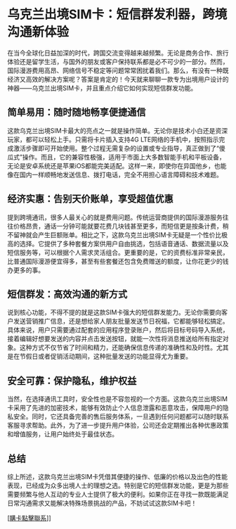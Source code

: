 # 乌克兰出境SIM卡：短信群发利器，跨境沟通新体验

在当今全球化日益加深的时代，跨国交流变得越来越频繁。无论是商务合作、旅行体验还是留学生活，与国外的朋友或客户保持联系都是必不可少的一部分。然而，国际漫游费用高昂、网络信号不稳定等问题常常困扰着我们。那么，有没有一种既经济又高效的解决方案呢？答案是肯定的！今天就来聊聊一款专为出境用户设计的神器——乌克兰出境SIM卡，并且重点介绍它如何实现短信群发功能。

## 简单易用：随时随地畅享便捷通信

这款乌克兰出境SIM卡最大的亮点之一就是操作简单。无论你是技术小白还是资深玩家，都可以轻松上手。只需将卡片插入支持4G LTE网络的手机中，按照指示完成激活步骤即可开始使用。整个过程无需复杂的设置或专业指导，真正做到了“傻瓜式”操作。而且，它的兼容性极强，适用于市面上大多数智能手机和平板设备，无论是安卓系统还是苹果iOS都能完美适配。这样一来，即使你在异国他乡，也能像在国内一样顺畅地发送信息、拨打电话，完全不用担心语言障碍和技术难题。

## 经济实惠：告别天价账单，享受超值优惠

提到跨境通讯，很多人最关心的就是费用问题。传统运营商提供的国际漫游服务往往价格昂贵，通话一分钟可能就要花费几块钱甚至更多，而短信更是按条计费，稍不留神就会产生巨额账单。相比之下，这款乌克兰出境SIM卡无疑是一个性价比极高的选择。它提供了多种套餐方案供用户自由挑选，包括语音通话、数据流量以及短信服务等，可以根据个人需求灵活组合。更重要的是，它的资费标准非常亲民，比普通国际漫游便宜得多，甚至有些套餐还包含免费赠送的额度，让你花更少的钱办更多的事。

## 短信群发：高效沟通的新方式

说到核心功能，不得不提的就是这款SIM卡强大的短信群发能力。无论你需要向客户发送营销推广信息，还是想给家人朋友批量发送节日祝福，它都能够轻松搞定。具体来说，用户只需要通过配套的应用程序登录账户，然后将目标号码导入系统，接着编辑好想要发送的内容并点击发送按钮，就能一次性将消息推送给所有指定对象。这种方式不仅节省了时间和精力，还能确保信息传递的准确性和及时性。尤其是在节假日或者促销活动期间，这种批量发送的功能显得尤为重要。

## 安全可靠：保护隐私，维护权益

当然，在选择通讯工具时，安全性也是不容忽视的一个方面。这款乌克兰出境SIM卡采用了先进的加密技术，能够有效防止个人信息泄露和恶意攻击，保障用户的隐私安全。同时，它还具备完善的售后服务体系，一旦遇到任何问题都可以随时联系客服寻求帮助。此外，为了进一步提升用户体验，公司还会定期推出各种优惠政策和增值服务，让用户始终处于最佳状态。

## 总结

综上所述，这款乌克兰出境SIM卡凭借其便捷的操作、低廉的价格以及出色的性能表现，已经成为众多出境人士的理想之选。特别是它的短信群发功能，更是为那些需要频繁与他人互动的专业人士提供了极大的便利。如果你正在寻找一款既能满足日常沟通需求又能解决特殊场景挑战的产品，不妨试试这款SIM卡吧！

[[購卡點擊聯系](https://t.me/s/esim1088)]]